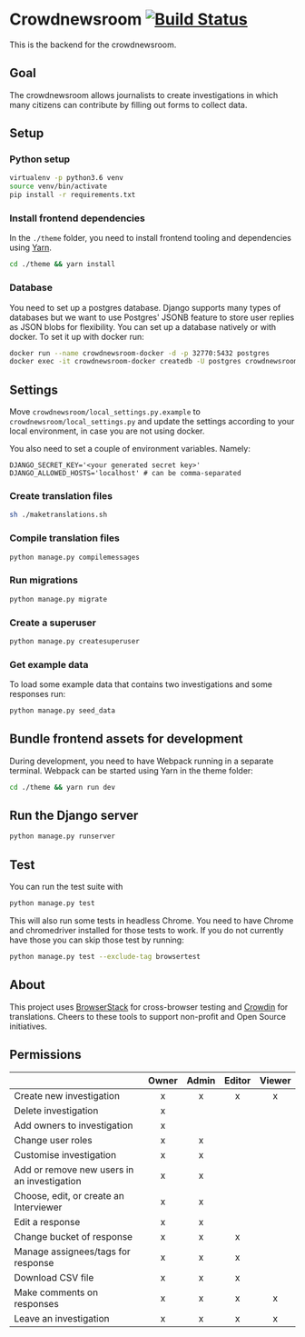 # Crowdnewsroom [![Build Status](https://travis-ci.org/correctiv/crowdnewsroom-backend.svg?branch=master)](https://travis-ci.org/correctiv/crowdnewsroom-backend)

This is the backend for the crowdnewsroom.


## Goal

The crowdnewsroom allows journalists to create investigations in which many citizens can contribute by filling out forms to collect data.

## Setup

### Python setup
```bash
virtualenv -p python3.6 venv
source venv/bin/activate
pip install -r requirements.txt
```

### Install frontend dependencies
In the `./theme` folder, you need to install frontend tooling and dependencies using [Yarn](https://yarnpkg.com/).
```bash
cd ./theme && yarn install
```

### Database
You need to set up a postgres database. Django supports many types of databases but we want to use Postgres' JSONB feature
to store user replies as JSON blobs for flexibility.
You can set up a database natively or with docker. To set it up with docker run:
```bash
docker run --name crowdnewsroom-docker -d -p 32770:5432 postgres
docker exec -it crowdnewsroom-docker createdb -U postgres crowdnewsroom
```

## Settings

Move `crowdnewsroom/local_settings.py.example` to `crowdnewsroom/local_settings.py` and update the settings according to your local environment, in case you are not using docker.

You also need to set a couple of environment variables. Namely:
```
DJANGO_SECRET_KEY='<your generated secret key>'
DJANGO_ALLOWED_HOSTS='localhost' # can be comma-separated
```

### Create translation files
```bash
sh ./maketranslations.sh
```

### Compile translation files
```bash
python manage.py compilemessages
```

### Run migrations
```bash
python manage.py migrate
```

### Create a superuser
```bash
python manage.py createsuperuser
```

### Get example data
To load some example data that contains two investigations and some responses run:
```bash
python manage.py seed_data
```

## Bundle frontend assets for development
During development, you need to have Webpack running in a separate terminal. Webpack can be started using Yarn in the theme folder:
```bash
cd ./theme && yarn run dev
```

## Run the Django server
```bash
python manage.py runserver
```

## Test
You can run the test suite with
```bash
python manage.py test
```
This will also run some tests in headless Chrome. You need to have
Chrome and chromedriver installed for those tests to work. If you
do not currently have those you can skip those test by running:
```bash
python manage.py test --exclude-tag browsertest
```

## About
This project uses [BrowserStack](https://www.browserstack.com/) for cross-browser testing and [Crowdin](https://crowdin.com) for translations. Cheers to these tools to support non-profit and Open Source initiatives.


## Permissions

|                                            |  Owner |  Admin | Editor | Viewer|
|--------------------------------------------|:------:|:------:|:------:|:-----:|
| Create new investigation                   | x      |  x     |   x    |  x    |
| Delete investigation                       | x      |        |        |       |
| Add owners  to investigation               | x      |        |        |       |
| Change user roles                          | x      |  x     |        |       |
| Customise investigation                    | x      |  x     |        |       |
| Add or remove new users in an investigation| x      |  x     |        |       |
| Choose, edit, or create an Interviewer     | x      |  x     |        |       |
| Edit a response                            | x      |  x     |        |       |
| Change bucket of response                  | x      |  x     | x      |       |
| Manage assignees/tags for response         | x      |  x     | x      |       |
| Download CSV file                          | x      |  x     | x      |       |
| Make comments on responses                 | x      |  x     | x      | x     |
| Leave an investigation                     | x      |  x     | x      | x     |
